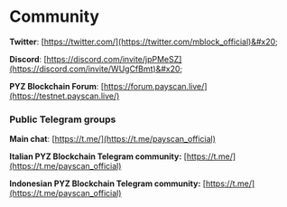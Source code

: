 # Community

**Twitter**: [https://twitter.com/](https://twitter.com/mblock_official)&#x20;

**Discord**: [https://discord.com/invite/jpPMeSZ](https://discord.com/invite/WUgCfBmt)&#x20;

**PYZ Blockchain Forum**: [https://forum.payscan.live/](https://testnet.payscan.live/)

### Public Telegram groups

**Main chat**: [https://t.me/](https://t.me/payscan_official)

**Italian PYZ Blockchain Telegram community:** [https://t.me/](https://t.me/payscan_official)

**Indonesian PYZ Blockchain Telegram community:** [https://t.me/](https://t.me/payscan_official)
